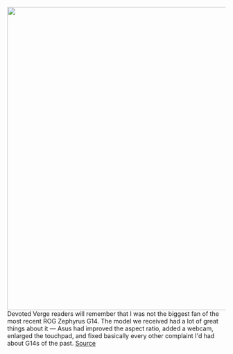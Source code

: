 <img src='https://cdn.vox-cdn.com/thumbor/nrByiK-CyBL_AFh3LIETLi__0Rc=/0x0:2040x1360/1200x675/filters:focal(807x650:1133x976)/cdn.vox-cdn.com/uploads/chorus_image/image/70982408/akrales_220510_5144_0008.0.jpg' width='700px' /><br/>
Devoted Verge readers will remember that I was not the biggest fan of the most recent ROG Zephyrus G14. The model we received had a lot of great things about it — Asus had improved the aspect ratio, added a webcam, enlarged the touchpad, and fixed basically every other complaint I'd had about G14s of the past.
<a href='https://www.theverge.com/23169751/asus-rog-zephyrus-g14-ga402rj-gaming-laptop-review'> Source <a/>